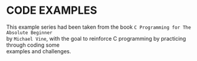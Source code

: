 # CODE EXAMPLES

This example series had been taken from the book `C Programming for The Absolute Beginner`  
by `Michael Vine`, with the goal to reinforce C programming by practicing through coding some  
examples and challenges.